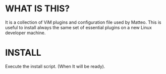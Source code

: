 WHAT IS THIS?
=============

It is a collection of ViM plugins and configuration file used by Matteo.
This is useful to install always the same set of essential plugins on a new Linux developer machine.

INSTALL
=======

Execute the install script. (When It will be ready).

